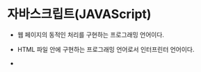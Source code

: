 # 자바스크립트(JAVAScript)

- 웹 페이지의 동적인 처리를 구현하는 프로그래밍 언어이다.

- HTML 파일 안에 구현하는 프로그래밍 언어로서 인터프린터 언어이다.

- <script> 태그의 컨텐트로 작성하거나 HTML 태그에 정의된 속성의 값으로 작성한다.

- 구문

   - 파이썬 그리고 R과 많은 부분 비슷한 구문을 가지고 있습니다.

   - 세 개 언어 모두 인터프리터 언어로 분류된다.

     1. 변수 정의 방법과 처리 가능한 데이터 타입

     2. 연산자와 제어문

     3. 배열(array) - 파이썬 리스트

     4. 함수 정의 방법, 함수 사용 방법(호출)

     5. 함수는 일급 객체이다. 

     6. 객체 생성 방법 

        - 클래스를 가지고 객체를 생성하는 방법

        						 - { .... } 를 사용해서 객체를 생성하는 방법 - 객체리터럴

     7. 이벤트 처리하는 방법, DOM 객체를 통해서 HTML 태그를 제어하는 방법

     8. jQuery : JavaScript의 대표적인 API  - 간단한 자바스크립트 구현을 지원



css 는 스타일적인 것을 보조하고, 자바스크립트는 웹 페이지 구성하거나 action에 대한 처리 코드를 구성한다.



http://localhost:8000/edu/jsexam/exam1.html

```html
<!DOCTYPE html>
<html lang="ko">
<head>
    <meta charset="UTF-8">
    <title>자바스크립트 맛보기</title>
</head>
<body>
<h1>자바스크립트 코드 실행</h1>
<hr>
<button>클릭하세요</button>
<button><img src = "../images/kakao/g7.png" width="100"></button>
<script>
    var doms = document.getElementsByTagName("button");
    console.log(doms[0])
    console.log(doms[1])
    doms[0].onclick = function() {
        window.alert("텍스트 버튼이 클릭되었어요!!")
                                };
    doms[1].onclick = function() {
        window.alert("이미지 버튼이 클릭되었어요!!")
                                };
</script>
</body>
</html>
```

```html
var doms = document.getElementsByTagName("button");
```

**meta charset="UTF-8"**  : HTML 문서의 문자 인코딩 방식을 명시함. 유니코드(Unicode)를 위한 문자셋인 UTF-8이 가장 많이 사용됨.

**document.getElementsByTagName() **: 특정 태그명을 가지고 있는 element 의 집합을 가져오는 함수

이름이 button인 elment를 겟하면..

**console.log** 를 사용해서 특정 값을 확인하고 디버깅

첫번째 버튼을 클릭했을때,  함수 실행  **window.alert()**: 사용자에게 메시지를 보여주고 확인 받는용도

두번째 버튼을 클릭했을때,  함수 실행  **window.alert()**: 사용자에게 메시지를 보여주고 확인 받는용도

![image-20210121005429619](C:\Users\jinsujeong\AppData\Roaming\Typora\typora-user-images\image-20210121005429619.png)

대괄호 =>[] 

- list를 나열 할 때
- list의 인덱스를 지정해줄 때 ex) mise[0], mise[1]

중괄호 => {}

- dictionary를 만들 때 {'key': 'value'}
- style tag를 적용해줄 떄 ex) .commet { 적용해줄 것 }
- 특정 function에 대해 정의해줄 때 ex). function openclose() { 실행 할 것 }
- for문의 조건문 뒤에 실행할 것을 적어 줄 때 for (i=0; i<100; i++) { 실행 할 것 }
- if문 뒤에 실행 할 것을 적어 줄 때 if ( a > b ) { 실행 할 것 }

소괄호 => ()

- for문의 특정 조건을 적어줄 때 ex) for (i=0; i<100; i++) 
- if문의 특정 조건을 적어 줄 때 ex) if ( a >b )
- jquery 선택자를 적어줄 때(특정조건) $('#names-q7')
- 함수 이름 바로 뒤에 (매개변수가 들어갈 위치) function openclose() => ()여기에는 특졍 매개변수가 들어갈 수 있다.

<> : 대소 관계 연산자



http://localhost:8000/edu/jsexam/exam1_1.html

```html
<!DOCTYPE html>
<html lang="ko">
<head>
    <meta charset="UTF-8">
    <title>Title</title>
</head>
<body>
<h1>자바스크립트 맛보기-2</h1>
<hr>
<button onmouseover="window.alert('클릭하셨군요!!')">클릭해보세요</button>
<hr>
<button onclick="displayDate('red')">빨강</button>
<button onclick="displayDate('blue')">파랑</button>
<button onclick="displayDate('yellow')">노랑</button>
<hr>
<output id="target"></output>
<script>
    function displayDate(colorname) {
        var now = new Date();
        var strnow = now.getFullYear()+"년 " + (now.getMonth()+1)+"월 " + now.getDate()+"일";
        var targetDom = document.getElementById("target");
        console.log(targetDom);
        targetDom.textContent = strnow;
        targetDom.style.color = colorname;
    }
</script>
</body>
</html>
```

**onmouseover** : 마우스를 올렸을 경우, onmouseover  이벤트를 발생 시켜, 해당 코드를 실행하라.

**window.alert()**: 사용자에게 메시지를 보여주고 확인 받는용도

**onclick** : 클릭하면 해당코드를 실행하라.

**displayDate** : 표시할 날짜를 가져옴, 기본값은 Today이다.

Date()  객체 생성해서 

**getFullYear()** 는 연도 출력. 1000에서 9999년까지 반환한다. 

<<참고 : getYear()는 현재 연도에서 1900 이라는 연도를 빼서 반환한다.>>

**getmonth()**는 배열처럼 0부터 시작. 1월은 0, 2월은 1, ...  숫자로 월 표기하고 싶다면 +1

괄호 (now.getMonth()+1) 꼭 붙여주어야함. (우선순위 숫자로! 안그럼 문자로 결합됨.)

**getDate()** : 일 dd 형식

**document.getElementById** () : 메서드는 주어진 문자열과 일치하는 id 속성을 가진 요소를 찾고, 이를 나타내는 element 객체를 변환한다. ID는 문서 내에서 유일해야하기 때문에 특정 요소를 빠르게 찾을 때 유용하다.

document.getElementById("target"); 

id는 unique 하기 때문에 getElement 단수형으로 하나만 리턴해줌. 없으면 none리턴

target이라는 id 속성을 가진 객체를 찾아와라.

**console.log** 를 사용해서 특정 값을 확인하고 디버깅

찾아온 oup 태그에 .textContent 는 strnow내용을 입력하고

찾아온 oup 태그에 .style.color 는 colorname으로 색을 입혀준다.

![image-20210121012036547](C:\Users\jinsujeong\AppData\Roaming\Typora\typora-user-images\image-20210121012036547.png)

http://localhost:8000/edu/jsexam/exam2.html

```html
<!DOCTYPE html>
<html>
<head>
<meta charset="UTF-8">
<title>Insert title here</title>
</head>
<body>
<h1>JavaScript의 변수 선언과 활용</h1>
<hr>
<script>
   var v1;
   document.writeln(v1+"<br>");
   v1 = 100;
   document.writeln(v1+"<br>");
   v1 = '가나다';
   document.writeln(v1+"<br>");   
   var v1 = true;
   document.writeln(v1+"<br>");   
   v1 = 123;
   document.writeln(v1+45+"<br>");    
   v1 = '123';
   document.writeln(v1+45+"<br>");    
</script>
<h1>JavaScript의 변수 선언과 활용</h1>
</body>
</html>
```

변수 만드는 법

var 키워드를 붙이고 변수 이름을 쓴다.

**document.writeln("문자열")** : 자바스크립트를 사용하여 문서에 해당 문자열을 출력한다.

write와 동일한 기능을 하며 단 **pre**태그내에서 사용될 경우 자동줄바꿈을 해준다.

> 파이썬의 단일 행 주석 : #

> 자바스크립트의  단일행 주석 : //

자바스크립트 : 변수를 만들기는 했지만, 값을 안넣었을 경우 자동으로 undefined 가 들어간다.



> 파이썬 : True, False

> 자바스크립트 : true, false

> R : TRUE, FALSE

v1 = 123 일때,  v1+45는 123+45 = 168

v1 = '123'일때, v1+45는 '123'+45=12345

숫자에 인용부호 붙이면 문자열로 인식됨. 

문자열 + 문자열 아닌 것 = 문자열로 바뀜

![image-20210121012605037](C:\Users\jinsujeong\AppData\Roaming\Typora\typora-user-images\image-20210121012605037.png)



http://localhost:8000/edu/jsexam/exam3.html



```html
<!DOCTYPE html>
<html>
<head>
<meta charset="UTF-8">
<title>Insert title here</title>
</head>
<body>
<h1>자바스크립트의 데이터 타입 채크</h1>
<hr>
<script>
   document.write("<h2>"+ typeof 100 +"</h2>");
   document.write("<h2>"+ typeof 3.14 +"</h2>");
   document.write("<h2>"+ typeof '가' +"</h2>");
   document.write("<h2>"+ typeof "abc" +"</h2>");
   document.write("<h2>"+ typeof '100' +"</h2>");
   document.write("<h2>"+ typeof true +"</h2>");
   document.write("<h2>"+ typeof undefined +"</h2>");
</script>
</body>
</html>
```

**document.write** : 문서에 해당 문자열을 출력한다.

**typeof** : 변수의 데이터 타입을 반환하는 연산자

true의 데이터 타입은 불린형(boolean)

![image-20210121013601517](C:\Users\jinsujeong\AppData\Roaming\Typora\typora-user-images\image-20210121013601517.png)

http://localhost:8000/edu/jsexam/exam4.html

```html
<!DOCTYPE html>
<html>
<head>
<meta charset="UTF-8">
<title>Insert title here</title>
</head>
<body>
<h1>자바스크립트의 변수 선언과 활용(2)</h1>
<hr>
<script>
   document.write("<ul>");
   var v1;
   document.write("<li>"+ v1 +"</li>");
   document.write("<li>"+ typeof v1 +"</li>");
   document.write("<li>"+ (v1+10) +"</li>");
   v1 = 100;
   document.write("<li>"+ v1 +"</li>");
   document.write("<li>"+ typeof v1 +"</li>");
   document.write("<li>"+ (v1+10) +"</li>");
   v1 = true;
   document.write("<li>"+ v1 +"</li>");
   document.write("<li>"+ typeof v1 +"</li>");
   document.write("<li>"+ (v1+10) +"</li>");
   v1 = "가나다";
   document.write("<li>"+ v1 +"</li>");   
   document.write("<li>"+ typeof v1 +"</li>");
   document.write("<li>"+ (v1+10) +"</li>");
   document.write("<ul>");
</script>
</body>
</html>
```

# 자바스크립트의 변수 선언과 활용(2)

------

- undefined
- undefined
- NaN
- 100
- number
- 110
- true
- boolean
- 11
- 가나다
- string
- 가나다10



undefined 에 10을 더하면 NaN : Not a number 나옴. (undefined + 10 = NaN)

true + 10 = 11

'가나다'+10 = 가나다10

http://localhost:8000/edu/jsexam/exam5.html

```html
<!DOCTYPE html>
<html>
<head>
<meta charset="UTF-8">
<title>Insert title here</title>
</head>
<body>
<h1>자바스크립트의 연산자(1)</h1>
<hr>
<pre>
<script>
   document.writeln(10>5);
   document.writeln("abc">"ABC");
   var str = "가나다";
   document.writeln(str == "가나다");
   document.writeln(true == 1);
   document.writeln("100" == 100);
   document.writeln(true === 1);
   document.writeln("100" === 100);   
   document.writeln(10/3);
   document.writeln(10%3);
   var num=10;
   document.writeln(num++); // 출력은 10    --> 11 이 된 상태에서 다음 행으로 이동
   document.writeln(--num);  // 10   --> 11에서 10으로 만든 상태에서 10 출력
</script>
</pre>
</body>
</html>
```

# 자바스크립트의 연산자(1)

------

```
true
true
true
true
true
false
false
3.3333333333333335
1
10
10
```

**document.writeln("문자열")** : 자바스크립트를 사용하여 문서에 해당 문자열을 출력한다.

write와 동일한 기능을 하며 단 **pre**태그내에서 사용될 경우 자동줄바꿈을 해준다.



pre 태그로 감싸서 출력하면 폰트 사이즈는 작아지고, 개행처리되어서 출력된다.

(html은 개행처리 자동으로 안되고, 띄어쓰기로 출력된다. 개행원하면 br 태그 붙였었음)



writeln 는 전달하라는 의미



document.writeln(10>5) 은 맞으니깐 true 출력

document.writeln("abc">"ABC") 은 대문자 <소문자 이므로 true 출력

document.writeln("100" == 100) 은 타입이 다른 것은 문제 되지 않고 값이 동일한지 비교. true 출력

document.writeln(true == 1) 은 true

document.writeln(true === 1)은 false



true는 불변형

"100"은 string 형

> === 지원은 자바스크립트 밖에 없음

**==** : 타입 다른 것은 문제 되지 않는다.

**===** : 동치 연산자 (데이터의 타입 같은지, 같도 동일한지)



10/3 : 나눗셈은 /

% : 나머지 구할 때



num++ : 현재 number 를 전달하고 나서 1을 증가시킴. (나중 증가)

--num : 먼저 감소 시키고 출력해라.



증감 연산자(주어진 피연산자의 값을 1증가(감소))

++변수 : 변수의 값을 1증가시키고 다른 연산을 수행

 변수 ++ : 다른 연산을 먼저 하고 나중에 변수의 값을 1 증가

++ 증가 연산자

-- 감소 연산자



http://localhost:8000/edu/jsexam/exam6.html

```html
<!DOCTYPE html>
<html>
<head>
<meta charset="UTF-8">
<title>Insert title here</title>
</head>
<body>
<h1>자바스크립트의 연산자(2)</h1>
<hr>
<pre>
<script>
   var num=window.prompt("숫자 하나를 입력해 주세요");
   // num이 짝수이면 "xx는 짝수"
   // num이 홀수이면 "xx는 홀수"
   num % 2 == 0 && document.writeln(num+"는 짝수");
   num % 2 == 0 || document.writeln(num+"는 홀수");
</script>
</pre>
</body>
</html>
```

![image-20210121015803407](C:\Users\jinsujeong\AppData\Roaming\Typora\typora-user-images\image-20210121015803407.png)

**window.prompt()**는 사용자가 텍스트를 입력할 수 있도록 안내하는 선택적 메세지를 갖고 있는 대화 상자를 띄웁니다.

입력받는 창이 뜨고,  입력후 enter 혹은 확인 버튼 누름

아무것도 입력하지 않고, 취소 버튼 누르면 null 값 출력  

------

```
null는 짝수
```

아무것도 입력하지 않고 확인버튼 누르면 null 문자열("") 출력되고, 

```
는 짝수
```



**window.prompt**("숫자 하나를 입력해 주세요") 는 무조건 **문자열** 타입으로나옴.



**&& **논리 연산자  ---> and  :  앞의 식을 수행하고 참이면 두번째 실행(앞이 거짓이면 뒤가 실행x)

**||** ---> or  : 앞의참이면 뒤 실행 x, 앞이 거짓이면 뒤 실행 O



1) num % 2 == 0 && document.writeln(num+"는 짝수");

2) if (num % 2 == 0)

 		document.writeln(num+"는 짝수");

둘다 같음. 



**+연산을 제외하고, 사칙연산할 때, 자동으로 숫자로 바꿔서 연산을 해준다.**

(+는 문자열로 결합해버리는 게 더 강함.)



>  다중행 주석  /*   */



http://localhost:8000/edu/jsexam/exam7.html

```html
<!DOCTYPE html>
<html>
<head>
<meta charset="UTF-8">
<title>Insert title here</title>
<style>
   span { color : red; }
</style>
</head>
<body>
<h1>자바스크립트의 연산자(2)</h1>
<hr>
<pre>
<script>
   var num=window.prompt("채크하려는 숫자를 입력해 주세요.");
   window.alert(num+":"+isNaN(num));
   num = num.trim()
   if(isNaN(num) || num == '' || num == null ) 
      document.writeln("<span>숫자</span>를 입력해 주세요!!!");
   else {
      num % 2 == 0 && document.writeln(num+"는 짝수");
      num % 2 == 0 || document.writeln(num+"는 홀수");
   }
</script>
</pre>
</body>
</html>
```

span { color : red; } 에서 span 값은 빨간색으로 출력함.



**window.prompt**("채크하려는 숫자를 입력해 주세요.") 문자열로 담아서 리턴함.

**window.alert()**: 사용자에게 메시지를 보여주고 확인 받는용도

isNaN : not a number 인가?(순수하게 숫자로 구성된 문자열인가?) 숫자면 FALSE, 아니면 TRUE

띄어쓰기(blank)하고 숫자 입력하더라도 FALSE 출력

![image-20210121020314296](C:\Users\jinsujeong\AppData\Roaming\Typora\typora-user-images\image-20210121020314296.png)

**num.trim()** : 띄어쓰기(blank) 없애주는 역할



isNaN(num) || num == '' || num == null 는 

num이 숫자로 구성된게 아니거나 빈값이거나 null값인 경우에

![image-20210121020412887](C:\Users\jinsujeong\AppData\Roaming\Typora\typora-user-images\image-20210121020412887.png)

실행구문이 여러개일 때는 {}로 묶어주어야한다.

![image-20210121020348653](C:\Users\jinsujeong\AppData\Roaming\Typora\typora-user-images\image-20210121020348653.png)

http://localhost:8000/edu/jsexam/exam7_1.html

```html
<!DOCTYPE html>
<html>
<head>
<meta charset="UTF-8">
<title>Insert title here</title>
<style>
   span { color : red; }
</style>
</head>
<body>
<h1>자바스크립트의 연산자(2)</h1>
<hr>
<pre>
<!--  세번 반복  -->
<script>     
   for(var su=1; su < 4 ; su++ ) {
      var num=window.prompt("채크하려는 숫자를 입력해 주세요.");
      //window.alert(num+":"+isNaN(num));    
      if(isNaN(num) || num == '' || num == null ) {
         document.writeln("<span>숫자</span>를 입력해 주세요!!!");
      } else {
         num % 2 == 0 && document.writeln(num+"는 짝수");
         num % 2 == 0 || document.writeln(num+"는 홀수");
      }
   }
</script>
</pre>
</body>
</html>
```

su++ 혹은 su =+1 혹은 su = su+1   : su 변수를 1 증가시켜라.

3번 반복 (횟수를 지정한 반복을 하고 싶을 때)

![image-20210121020616607](C:\Users\jinsujeong\AppData\Roaming\Typora\typora-user-images\image-20210121020616607.png)



http://localhost:8000/edu/jsexam/exam7_2.html

```html
<!DOCTYPE html>
<html>
<head>
<meta charset="UTF-8">
<title>Insert title here</title>
<style>
   span { color : red; }
</style>
</head>
<body>
<h1>자바스크립트의 연산자(2)</h1>
<hr>
<pre>
<!--  사용자가 원할 때까지 반복  -->
<script>     
   while(true) {
      var num=window.prompt("채크하려는 숫자를 입력해 주세요.");
      //window.alert(num+":"+isNaN(num));    
      if(isNaN(num) || num == '' || num == null ) {
         document.writeln("<span>숫자</span>를 입력해 주세요!!!");
      } else {
         num % 2 == 0 && document.writeln(num+"는 짝수");
         num % 2 == 0 || document.writeln(num+"는 홀수");
      }
      var result = window.confirm("계속 수행할까요?");
      if(!result)
         break;
   }
</script>
</pre>
</body>
</html>
```

원할 때까지 반복!

var result = window.confirm("계속 수행할까요?");  물어본후

 if(!result)   // 파이썬의 not 연산자와 동일함.

리턴 값이 false(취소버튼누름)면 중단. (break)



**Window.confirm**() 메서드는 확인과 취소 두 버튼을 가지며 메시지를 지정할 수 있는 모달 대화 상자를 띄웁니다.



> **window.alert()**: 사용자에게 메시지를 보여주고 확인 받는용도

> **window.prompt() **: 사용자로부터 데이터를 입력받는 용도

> **window.confirm() **: yes 또는 no 둘중 하나를 입력 받는 용도

![image-20210121020943017](C:\Users\jinsujeong\AppData\Roaming\Typora\typora-user-images\image-20210121020943017.png)

API : Application Programming Interface

​		프로그래밍할 때 자주 구현되는 기능들을 미리 구현해 놓은 프로그램 

​		프로그래밍 언어마다 자기만의 API를 가지고 있으며, 개발 환경을 구축할 때

​		함께 설치되는 API를 표준 API라고 하며 개발자가 필요에 의해 추가로 설치하는 API들을 확장 API 또는 

​		third - party API 라고 한다.

​		C 언어 : 객체 지향 언어 아님. 함수 기반 언어. API도 함수로 만들어짐

​		JAVA : 객체 지향 언어. 클래스 (메서드)

​		python, JavaScript, R : 함수, 클래스(메서드)



## JavaScript의 제어문

- 조건 제어문 : if, (switch)
- 반복제어문 : for , while, (do ~ while)
- 분기제어문 : break, continue

if  (조건식)

​	수행문장;

if (조건식) {

​	수행문장;

​	수행문장;

}

if (조건식)

​	수행문장;

else

​	수행문장;



if (조건식)

​	수행문장;

else if (조건식)

​	수행문장;

else if (조건식)

​	수행문장;

else

​	수행문장;



### for 문

**일반(전통) for** :  for(초기화식;조건식;증감식){

​								반복수행문장}

​							for(변수정의와 초기화식; 반복처리를 계속할지 결정하는 조건식; 변수의 값을 변화시키는식)

​							for(var num = 1 ; num < 11; num +=1)   ---> 10번 반복

​							for(var num = 10; num >0; num -=1)  ---> 10번 반복        개발자 마음

​							for(var num = 10; num <20 ; num +=1)  ---> 10번 반복	

​							for(var num = 1; num<=50; num+=1 )   ---> 1부터 50까지의 값을 1씩 증가시키면서 처리하시오.

​							for(var num = 1; num<=50; num+=2 )   ---> 1부터 50까지의 값을 2씩 증가시키면서 처리하시오.

​	

**향상된 for, for-each , for-in** : for(변수 정의 in 배열(리스트) 또는 객체)

​												반복수행문장

​										a = [10,20,30,40,50]   // 자바스크립트에서는 배열, array이라고 칭함.

**파이썬** 							for data in a :   # 리터럴한 객체만 가능

​											print(data)  # 10  20 30 40 50 이 행 단위로 출력됨.

​										for (var i in a) {  // 다섯 번 수행하는데 index를 줌.

**자바스크립트**                     window.alert(i) ;  // ---> 0,1,2,3,4 출력

​											}

​								        for (var i in a)

​											window.alert(a[i]);



### while

while(조건식)

​	반복문장;



while (true)

​	무한반복문장;



break : 반복문을 종료해라.

continue : 다음 반복으로 계속해서 진행해라.



http://localhost:8000/edu/jsexam/exam8.html

```html
<!DOCTYPE html>
<html>
<head>
<meta charset="UTF-8">
<title>Insert title here</title>
</head>
<body>
<h1>자바스크립트의 랜덤값 처리</h1>
<hr>
<script>
for(var i=0; i <10; i++){
   var rand = Math.random();// 0.0<= rand < 1.0
   console.log(rand);
   console.log(rand*3);
   console.log(Math.floor(rand*3));
   console.log("-----------------------");    
   document.write(Math.floor(rand*3) +"<br>");
}
</script>
</body>
</html>
```

for(var i=0; i <10; i++) 는 10번 반복 

**Math.random()** 는 난수를 생성하는 메서드

**console.log** 를 사용해서 특정 값을 확인하고 디버깅

**Math.floor**() 함수는 주어진 숫자와 같거나 작은 정수 중에서 가장 큰 수를 반환

0 또는 1 또는 2

```html
<!DOCTYPE html>
<html>
<head>
<meta charset="UTF-8">
<title>Insert title here</title>
</head>
<body>
<h1>자바스크립트의 랜덤값 처리</h1>
<hr>
<script>
for(var i=0; i <10; i++){
   var rand = Math.random();// 0.0<= rand < 1.0
   console.log(rand);
   console.log(rand*6);
   console.log(Math.floor(rand*6));
   console.log("-----------------------");    
   document.write(Math.floor(rand*6) +"<br>");
}
</script>
</body>
</html>
```

0~5

![image-20210121021231733](C:\Users\jinsujeong\AppData\Roaming\Typora\typora-user-images\image-20210121021231733.png)